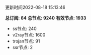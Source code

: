 更新时间2022-08-18 15:13:46

**总订阅: 64**
**总节点: 9240**
**有效节点: 1933**
- ss节点: 240
- v2ray节点: 1600
- trojan节点: 91
- ssr节点: 2
